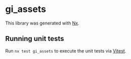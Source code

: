 # gi_assets

This library was generated with [Nx](https://nx.dev).

## Running unit tests

Run `nx test gi_assets` to execute the unit tests via [Vitest](https://vitest.dev/).
